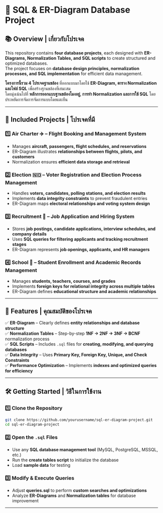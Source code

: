 # 🐴 SQL & ER-Diagram Database Project  

## 📚 Overview | เกี่ยวกับโปรเจค  
This repository contains **four database projects**, each designed with **ER-Diagrams, Normalization Tables, and SQL scripts** to create structured and optimized databases.  
The project focuses on **database design principles, normalization processes, and SQL implementation** for efficient data management.  

**โครงการนี้รวม 4 โปรเจคฐานขล้อง** ที่ออกแบบมาโดยใช้ **ER-Diagram, ตาราง Normalization และไฟล์ SQL** เพื่อสร้างฐานขล้องที่เฮมะสม  
โดยมุ่งเน้นไปที่ **หลักการออกแบบฐานขล้องโมงอยู่, การทำ Normalization และการใช้ SQL** โดยประหยัดการจัดการจัดการแบบโดยแตะยืน  

---

## 🏢 Included Projects | โปรเจคที่มี

### 1️⃣ **Air Charter** ✈️ – Flight Booking and Management System  
   - Manages **aircraft, passengers, flight schedules, and reservations**  
   - ER-Diagram illustrates **relationships between flights, pilots, and customers**  
   - Normalization ensures **efficient data storage and retrieval**  

### 2️⃣ **Election** 🇳🇴 – Voter Registration and Election Process Management  
   - Handles **voters, candidates, polling stations, and election results**  
   - Implements **data integrity constraints** to prevent fraudulent entries  
   - ER-Diagram maps **electoral relationships and voting system design**  

### 3️⃣ **Recruitment** 💼 – Job Application and Hiring System  
   - Stores **job postings, candidate applications, interview schedules, and company details**  
   - Uses **SQL queries for filtering applicants and tracking recruitment stages**  
   - ER-Diagram represents **job openings, applicants, and HR managers**  

### 4️⃣ **School** 🏫 – Student Enrollment and Academic Records Management  
   - Manages **students, teachers, courses, and grades**  
   - Implements **foreign keys for relational integrity across multiple tables**  
   - ER-Diagram defines **educational structure and academic relationships**  

---

## 🔧 Features | คุณสมบัติของโปรเจค  
✅ **ER-Diagram** – Clearly defines **entity relationships and database structure**  
✅ **Normalization Tables** – Step-by-step **1NF → 2NF → 3NF → BCNF** normalization process  
✅ **SQL Scripts** – Includes `.sql` files for **creating, modifying, and querying databases**  
✅ **Data Integrity** – Uses **Primary Key, Foreign Key, Unique, and Check Constraints**  
✅ **Performance Optimization** – Implements **indexes and optimized queries for efficiency**  

---

## 🛠️ Getting Started | วิธีในการใช้งาน  
### 1️⃣ Clone the Repository  
```bash  
git clone https://github.com/yourusername/sql-er-diagram-project.git  
cd sql-er-diagram-project  
```  
### 2️⃣ Open the `.sql` Files  
- Use any **SQL database management tool** (MySQL, PostgreSQL, MSSQL, etc.)  
- Run the **create tables script** to initialize the database  
- Load **sample data** for testing  

### 3️⃣ Modify & Execute Queries  
- Adjust **queries.sql** to perform **custom searches and optimizations**  
- Analyze **ER-Diagrams** and **Normalization tables** for database improvement  

---

